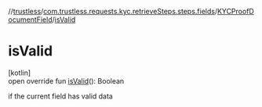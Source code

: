 //[trustless](../../../index.md)/[com.trustless.requests.kyc.retrieveSteps.steps.fields](../index.md)/[KYCProofDocumentField](index.md)/[isValid](is-valid.md)

# isValid

[kotlin]\
open override fun [isValid](is-valid.md)(): Boolean

if the current field has valid data
